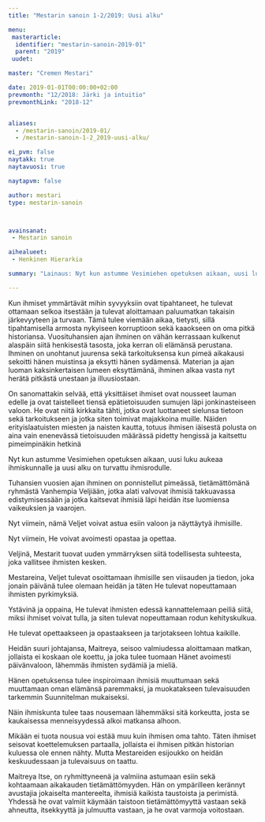 ```yaml
---
title: "Mestarin sanoin 1-2/2019: Uusi alku"

menu:
 masterarticle:
  identifier: "mestarin-sanoin-2019-01"
  parent: "2019"
 uudet:

master: "Cremen Mestari"

date: 2019-01-01T00:00:00+02:00
prevmonth: "12/2018: Järki ja intuitio"
prevmonthLink: "2018-12"


aliases:
  - /mestarin-sanoin/2019-01/
  - /mestarin-sanoin-1-2_2019-uusi-alku/

ei_pvm: false
naytakk: true
naytavuosi: true

naytapvm: false

author: mestari
type: mestarin-sanoin



avainsanat:
 - Mestarin sanoin

aihealueet:
 - Henkinen Hierarkia

summary: "Lainaus: Nyt kun astumme Vesimiehen opetuksen aikaan, uusi luku aukeaa ihmiskunnalle ja uusi alku on turvattu ihmisrodulle. Tuhansien vuosien ajan ihminen on ponnistellut pimeässä, tietämättömänä ryhmästä Vanhempia Veljiään, jotka alati valvovat ihmisiä takkuavassa edistymisessään ja jotka kaitsevat ihmisiä läpi heidän itse luomiensa vaikeuksien ja vaarojen."

---
```


<p>Kun ihmiset ymmärtävät mihin syvyyksiin ovat tipahtaneet, he tulevat ottamaan selkoa itsestään ja tulevat aloittamaan paluumatkan takaisin järkevyyteen ja turvaan. Tämä tulee viemään aikaa, tietysti, sillä tipahtamisella armosta nykyiseen korruptioon sekä kaaokseen on oma pitkä historiansa. Vuosituhansien ajan ihminen on vähän kerrassaan kulkenut alaspäin siitä henkisestä tasosta, joka kerran oli elämänsä perustana. Ihminen on unohtanut juurensa sekä tarkoituksensa kun pimeä aikakausi sekoitti hänen muistinsa ja eksytti hänen sydämensä. Materian ja ajan luoman kaksinkertaisen lumeen eksyttämänä, ihminen alkaa vasta nyt herätä pitkästä unestaan ja illuusiostaan.</p>

<p>On sanomattakin selvää, että yksittäiset ihmiset ovat nousseet lauman edelle ja ovat taistelleet tiensä epätietoisuuden sumujen läpi jonkinasteiseen valoon. He ovat niitä kirkkaita tähti, jotka ovat luottaneet sielunsa tietoon sekä tarkoitukseen ja jotka siten toimivat majakkoina muille. Näiden erityislaatuisten miesten ja naisten kautta, totuus ihmisen iäisestä polusta on aina vain enenevässä tietoisuuden määrässä pidetty hengissä ja kaitsettu pimeimpinäkin hetkinä</p>

<p>Nyt kun astumme Vesimiehen opetuksen aikaan, uusi luku aukeaa ihmiskunnalle ja uusi alku on turvattu ihmisrodulle.</p>

<p>Tuhansien vuosien ajan ihminen on ponnistellut pimeässä, tietämättömänä ryhmästä Vanhempia Veljiään, jotka alati valvovat ihmisiä takkuavassa edistymisessään ja jotka kaitsevat ihmisiä läpi heidän itse luomiensa vaikeuksien ja vaarojen.</p>

<p>Nyt viimein, nämä Veljet voivat astua esiin valoon ja näyttäytyä ihmisille.</p>

<p>Nyt viimein, He voivat avoimesti opastaa ja opettaa.</p>

<p>Veljinä, Mestarit tuovat uuden ymmärryksen siitä todellisesta suhteesta, joka vallitsee ihmisten kesken.</p>

<p>Mestareina, Veljet tulevat osoittamaan ihmisille sen viisauden ja tiedon, joka jonain päivänä tulee olemaan heidän ja täten He tulevat nopeuttamaan ihmisten pyrkimyksiä.</p>

<p>Ystävinä ja oppaina, He tulevat ihmisten edessä kannattelemaan peiliä siitä, miksi ihmiset voivat tulla, ja siten tulevat nopeuttamaan rodun kehityskulkua.</p>

<p>He tulevat opettaakseen ja opastaakseen ja tarjotakseen lohtua kaikille.</p>

<p>Heidän suuri johtajansa, Maitreya, seisoo valmiudessa aloittamaan matkan, jollaista ei koskaan ole koettu, ja joka tulee tuomaan Hänet avoimesti päivänvaloon, lähemmäs ihmisten sydämiä ja mieliä.</p>

<p>Hänen opetuksensa tulee inspiroimaan ihmisiä muuttumaan sekä muuttamaan oman elämänsä paremmaksi, ja muokatakseen tulevaisuuden tarkemmin Suunnitelman mukaiseksi.</p>

<p>Näin ihmiskunta tulee taas nousemaan lähemmäksi sitä korkeutta, josta se kaukaisessa menneisyydessä alkoi matkansa alhoon.</p>

<p>Mikään ei tuota nousua voi estää muu kuin ihmisen oma tahto. Täten ihmiset seisovat koettelemuksen partaalla, jollaista ei ihmisen pitkän historian kuluessa ole ennen nähty. Mutta Mestareiden esijoukko on heidän keskuudessaan ja tulevaisuus on taattu.</p>

<p>Maitreya Itse, on ryhmittyneenä ja valmiina astumaan esiin sekä kohtaamaan aikakauden tietämättömyyden. Hän on ympärilleen kerännyt avustajia jokaiselta mantereelta, ihmisiä kaikista taustoista ja perimistä. Yhdessä he ovat valmiit käymään taistoon tietämättömyyttä vastaan sekä ahneutta, itsekkyyttä ja julmuutta vastaan, ja he ovat varmoja voitostaan.</p>